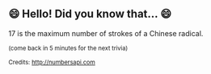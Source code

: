 ## 😄 Hello! Did you know that... 😄
17 is the maximum number of strokes of a Chinese radical.

<sup>(come back in 5 minutes for the next trivia)</sup>


<sup>Credits: http://numbersapi.com</sup>

